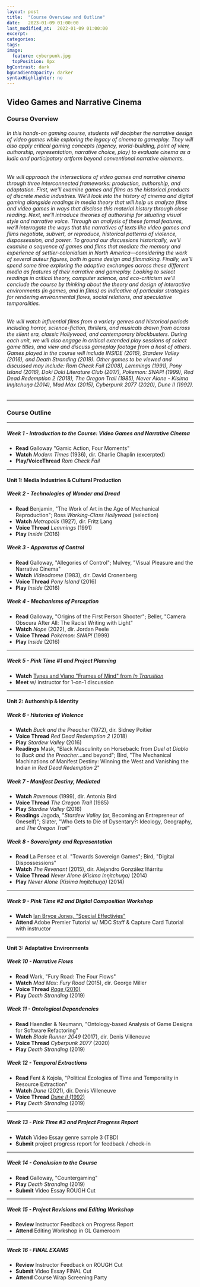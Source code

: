 ```yaml
---
layout: post
title:  "Course Overview and Outline"
date:   2023-01-09 01:00:00
last_modified_at:  2022-01-09 01:00:00
excerpt: 
categories: 
tags:  
image:
  feature: cyberpunk.jpg
  topPosition: 0px
bgContrast: dark
bgGradientOpacity: darker
syntaxHighlighter: no
---
```

## Video Games and Narrative Cinema

### Course Overview

###### In this hands-on gaming course, students will decipher the narrative design of video games while exploring the legacy of cinema to gameplay. They will also apply critical gaming concepts (agency, world-building, point of view, authorship, representation, narrative choice, play) to evaluate cinema as a ludic and participatory artform beyond conventional narrative elements. 

###### We will approach the intersections of video games and narrative cinema through three interconnected frameworks: production, authorship, and adaptation. First, we’ll examine games and films as the historical products of discrete media industries. We’ll look into the history of cinema and digital gaming alongside readings in media theory that will help us analyze films and video games in ways that disclose this material history through close reading. Next, we’ll introduce theories of authorship for situating visual style and narrative voice. Through an analysis of these formal features, we’ll interrogate the ways that the narratives of texts like video games and films negotiate, subvert, or reproduce, historical patterns of violence, dispossession, and power. To ground our discussions historically, we’ll examine a sequence of games and films that mediate the memory and experience of settler-colonialism in North America—considering the work of several auteur figures, both in game design and filmmaking. Finally, we’ll spend some time exploring the adaptive exchanges across these different media as features of their narrative and gameplay. Looking to select readings in critical theory, computer science, and eco-criticism we’ll conclude the course by thinking about the theory and design of interactive environments (in games, and in films) as indicative of particular strategies for rendering environmental flows, social relations, and speculative temporalities.

###### We will watch influential films from a variety genres and historical periods including horror, science-fiction, thrillers, and musicals drawn from across the silent era, classic Hollywood, and contemporary blockbusters. During each unit, we will also engage in critical extended play sessions of select game titles, and view and discuss gameplay footage from a host of others. Games played in the course will include *INSIDE* (2016), *Stardew Valley* (2016), and *Death Stranding* (2019). Other games to be viewed and discussed may include: *Rom Check Fail* (2008), *Lemmings* (1991), *Pony Island* (2016), *Doki Doki Literature Club* (2017), *Pokemon: SNAP!* (1999), *Red Dead Redemption 2* (2018), *The Oregon Trail* (1985), *Never Alone - Kisima Inŋitchuŋa* (2014), *Mad Max* (2015), *Cyberpunk 2077* (2020), *Dune II* (1992).

---

### Course Outline

---

##### **Week 1 - Introduction to the Course: Video Games and Narrative Cinema**

- **Read** Galloway "Gamic Action, Four Moments"
- **Watch** *Modern Times* (1936), dir. Charlie Chaplin (excerpted)
- **Play/VoiceThread** *Rom Check Fail*

---

#### Unit 1: Media Industries & Cultural Production

##### **Week 2 - Technologies of Wonder and Dread**
- **Read** Benjamin, "The Work of Art in the Age of Mechanical Reproduction"; Ross *Working-Class Hollywood* (selection)
- **Watch** *Metropolis* (1927), dir. Fritz Lang
- **Voice Thread** *Lemmings* (1991)
- **Play** *Inside* (2016)

##### **Week 3 - Apparatus of Control**
- **Read** Galloway, "Allegories of Control"; Mulvey, "Visual Pleasure and the Narrative Cinema"
- **Watch** *Videodrome* (1983), dir. David Cronenberg
- **Voice Thread** *Pony Island* (2016)
- **Play** *Inside* (2016)

##### **Week 4 - Mechanisms of Perception**
- **Read** Galloway, "Origins of the First Person Shooter"; Beller, "Camera Obscura After All: The Racist Writing with Light"
- **Watch** *Nope* (2022), dir. Jordan Peele
- **Voice Thread** *Pokémon: SNAP!* (1999)
- **Play** *Inside* (2016)

---

##### **Week 5 - Pink Time #1 and Project Planning**
- **Watch** [Tynes and Viano "Frames of Mind" from *In Transition*](http://mediacommons.org/intransition/2015/03/12/frames-mind)
- **Meet** w/ instructor for 1-on-1 discussion

---

#### Unit 2: Authorship & Identity

##### **Week 6 - Histories of Violence** 
- **Watch** *Buck and the Preacher* (1972), dir. Sidney Poitier
- **Voice Thread** *Red Dead Redemption 2* (2018)
- **Play** *Stardew Valley* (2016)
- **Readings** Mask, "Black Masculinity on Horseback: from *Duel at Diablo* to *Buck and the Preacher*...and beyond"; Bird, "The Mechanical Machinations of Manifest Destiny: Winning the West and Vanishing the Indian in *Red Dead Redemption 2*"

##### **Week 7 - Manifest Destiny, Mediated** 
- **Watch** *Ravenous* (1999), dir. Antonia Bird
- **Voice Thread** *The Oregon Trail* (1985)
- **Play** *Stardew Valley* (2016)
- **Readings** Jagoda, "*Stardew Valley* (or, Becoming an Entrepreneur of Oneself)"; Slater, "Who Gets to Die of Dysentary?: Ideology, Geography, and *The Oregon Trail*"

##### **Week 8 - Sovereignty and Representation** 
- **Read** La Pensee et al. "Towards Sovereign Games"; Bird, "Digital Dispossessions"
- **Watch** *The Revenant* (2015), dir. Alejandro González Iñárritu
- **Voice Thread** *Never Alone (Kisima Inŋitchuŋa)* (2014)
- **Play** *Never Alone (Kisima Inŋitchuŋa)* (2014)

---

##### **Week 9 - Pink Time #2 and Digital Composition Workshop** 
- **Watch** [Ian Bryce Jones, "Special Effectivies"](http://mediacommons.org/intransition/special-effectivities?fbclid=IwAR2aBlrkkFzZAPgPf8jA3FKC-NAIRcprhQKzVYpRAbz9HLfvwq5mHWywfuA)
- **Attend** Adobe Premier Tutorial w/ MDC Staff & Capture Card Tutorial with instructor

---

#### Unit 3: Adaptative Environments

##### **Week 10 - Narrative Flows**
- **Read** Wark, "Fury Road: The Four Flows"
- **Watch** *Mad Max: Fury Road* (2015), dir. George Miller 
- **Voice Thread** [*Rage* (2010)](https://www.youtube.com/watch?v=GcdUFAphJKc)
- **Play** *Death Stranding* (2019)

##### **Week 11 - Ontological Dependencies**
- **Read** Haendler & Neumann, "Ontology-based Analysis of Game Designs for Software Refactoring"
- **Watch** *Blade Runner 2049* (2017), dir. Denis Villeneuve
- **Voice Thread** *Cyberpunk 2077* (2020)
- **Play** *Death Stranding* (2019)

##### **Week 12 - Temporal Extractions**
- **Read** Fent & Kojola, "Political Ecologies of Time and Temporality in Resource Extraction"
- **Watch** *Dune* (2021), dir. Denis Villeneuve
- **Voice Thread** [*Dune II* (1992)](https://www.youtube.com/watch?v=gOscXf0Fpmk)
- **Play** *Death Stranding* (2019)

---

##### **Week 13 - Pink Time #3 and Project Progress Report** 
- **Watch** Video Essay genre sample 3 (TBD)
- **Submit** project progress report for feedback / check-in

---

##### **Week 14 - Conclusion to the Course**
- **Read** Galloway, "Countergaming"
- **Play** *Death Stranding* (2019)
- **Submit** Video Essay ROUGH Cut

---

##### **Week 15 - Project Revisions and Editing Workshop**
- **Review** Instructor Feedback on Progress Report 
- **Attend** Editing Workshop in GL Gameroom

---

##### **Week 16 - FINAL EXAMS**
- **Review** Instructor Feedback on ROUGH Cut
- **Submit** Video Essay FINAL Cut
- **Attend** Course Wrap Screening Party
